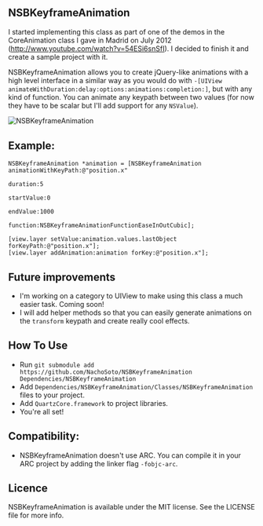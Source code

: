 NSBKeyframeAnimation
---------------

I started implementing this class as part of one of the demos in the CoreAnimation class I gave in Madrid on July 2012 (http://www.youtube.com/watch?v=54ESi6snSfI). I decided to finish it and create a sample project with it.

NSBKeyframeAnimation allows you to create jQuery-like animations with a high level interface in a similar way as you would do with ```-[UIView animateWithDuration:delay:options:animations:completion:]```, but with any kind of function. You can animate any keypath between two values (for now they have to be scalar but I'll add support for any ```NSValue```).

<img src="http://cl.ly/image/171Y2J302H2K/iOS%20Simulator%20Screen%20shot%20Aug%2012,%202012%2011.05.22%20PM.png" alt="NSBKeyframeAnimation" title="NSBKeyframeAnimation" style="display:block; margin: 10px auto 30px auto;" class="center">

## Example:
```objc
NSBKeyframeAnimation *animation = [NSBKeyframeAnimation animationWithKeyPath:@"position.x"
                                                                    duration:5
                                                                  startValue:0
                                                                    endValue:1000
                                                                    function:NSBKeyframeAnimationFunctionEaseInOutCubic];

[view.layer setValue:animation.values.lastObject forKeyPath:@"position.x"];
[view.layer addAnimation:animation forKey:@"position.x"];
```
## Future improvements
- I'm working on a category to UIView to make using this class a much easier task. Coming soon!
- I will add helper methods so that you can easily generate animations on the ```transform``` keypath and create really cool effects.

## How To Use
- Run ```git submodule add https://github.com/NachoSoto/NSBKeyframeAnimation Dependencies/NSBKeyframeAnimation```
- Add ```Dependencies/NSBKeyframeAnimation/Classes/NSBKeyframeAnimation``` files to your project.
- Add ```QuartzCore.framework``` to project libraries.
- You're all set!

## Compatibility:
- NSBKeyframeAnimation doesn't use ARC. You can compile it in your ARC project by adding the linker flag ```-fobjc-arc```.

## Licence
NSBKeyframeAnimation is available under the MIT license. See the LICENSE file for more info.